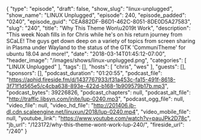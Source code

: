 {
  "type": "episode",
  "draft": false,
  "show_slug": "linux-unplugged",
  "show_name": "LINUX Unplugged",
  "episode": 240,
  "episode_padded": "0240",
  "episode_guid": "CEA882DF-B6D1-462C-8051-8DE0D5A27583",
  "slug": "240",
  "title": "Why This Theme Won\u2019t Work",
  "description": "This week Noah fills in for Chris while he's on his return journey from SCaLE! The guys get down deep on a variety of topics from screen sharing in Plasma under Wayland to the status of the GTK 'CommuniTheme' for ubuntu 18.04 and more!",
  "date": "2018-03-14T01:45:12-07:00",
  "header_image": "/images/shows/linux-unplugged.png",
  "categories": [
    "LINUX Unplugged"
  ],
  "tags": [],
  "hosts": [
    "chris",
    "wes"
  ],
  "guests": [],
  "sponsors": [],
  "podcast_duration": "01:20:55",
  "podcast_file": "https://aphid.fireside.fm/d/1437767933/f31a453c-fa15-491f-8618-3f71f1d565e5/c4cba638-893e-422d-b168-1b909579b17b.mp3",
  "podcast_bytes": 39226826,
  "podcast_chapters": null,
  "podcast_alt_file": "http://traffic.libsyn.com/jnite/lup-0240.mp3",
  "podcast_ogg_file": null,
  "video_file": null,
  "video_hd_file": "http://201406.jb-dl.cdn.scaleengine.net/linuxun/2018/lup-0240.mp4",
  "video_mobile_file": null,
  "youtube_link": "https://www.youtube.com/watch?v=pauJPk2D78c",
  "jb_url": "/123172/why-this-theme-wont-work-lup-240/",
  "fireside_url": "/240"
}

